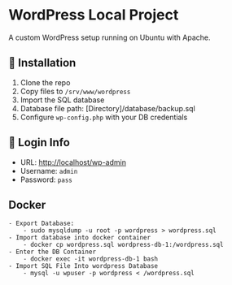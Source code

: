 # WordPress Local Project

A custom WordPress setup running on Ubuntu with Apache.

## 🔧 Installation

1. Clone the repo
2. Copy files to `/srv/www/wordpress`
3. Import the SQL database
4. Database file path: [Directory]/database/backup.sql
4. Configure `wp-config.php` with your DB credentials

## 🧪 Login Info

- URL: [http://localhost/wp-admin](http://localhost/wp-admin)
- Username: `admin`
- Password: `pass`

## Docker
    - Export Database:
        - sudo mysqldump -u root -p wordpress > wordpress.sql
    - Import database into docker container
        - docker cp wordpress.sql wordpress-db-1:/wordpress.sql
    - Enter the DB Container
        - docker exec -it wordpress-db-1 bash
    - Import SQL File Into wordpress Database
        - mysql -u wpuser -p wordpress < /wordpress.sql